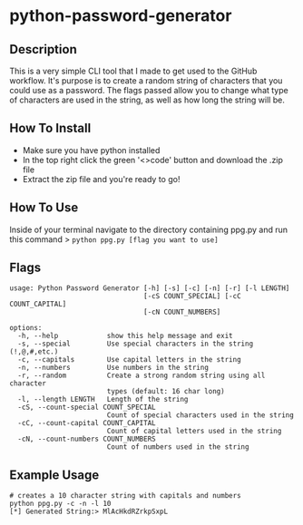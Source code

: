 <h1>python-password-generator</h1>

<h2>Description</h2>
<p>This is a very simple CLI tool that I made to get used to the GitHub workflow. It's purpose is to create a random string of characters that you could use as a password. The flags passed allow you to change what type of characters are used in the string, as well as how long the string will be.</p>

<h2>How To Install</h2>

- Make sure you have python installed
- In the top right click the green '<>code' button and download the .zip file
- Extract the zip file and you're ready to go!

<h2>How To Use</h2>

Inside of your terminal navigate to the directory containing ppg.py and run this command > `python ppg.py [flag you want to use]`

<h2>Flags</h2>

```
usage: Python Password Generator [-h] [-s] [-c] [-n] [-r] [-l LENGTH]
                                 [-cS COUNT_SPECIAL] [-cC COUNT_CAPITAL]
                                 [-cN COUNT_NUMBERS]

options:
  -h, --help            show this help message and exit
  -s, --special         Use special characters in the string (!,@,#,etc.)
  -c, --capitals        Use capital letters in the string
  -n, --numbers         Use numbers in the string
  -r, --random          Create a strong random string using all character
                        types (default: 16 char long)
  -l, --length LENGTH   Length of the string
  -cS, --count-special COUNT_SPECIAL
                        Count of special characters used in the string
  -cC, --count-capital COUNT_CAPITAL
                        Count of capital letters used in the string
  -cN, --count-numbers COUNT_NUMBERS
                        Count of numbers used in the string
```

<h2>Example Usage</h2>

```
# creates a 10 character string with capitals and numbers
python ppg.py -c -n -l 10 
[*] Generated String:> MlAcHkdRZrkpSxpL
```
